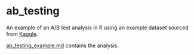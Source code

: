 # ab_testing
An example of an A/B test analysis in R using an example dataset sourced from [Kaggle](https://www.kaggle.com/datasets/chebotinaa/fast-food-marketing-campaign-ab-test).

[ab_testing_example.md](https://github.com/andrew-cotter/ab_testing/blob/main/ab_testing_example.md) contains the analysis.
